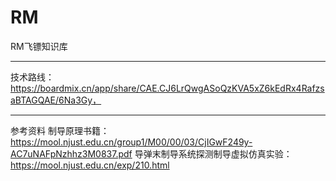 # RM
RM飞镖知识库

------
技术路线：https://boardmix.cn/app/share/CAE.CJ6LrQwgASoQzKVA5xZ6kEdRx4RafzsaBTAGQAE/6Na3Gy，


------

参考资料
制导原理书籍：https://mool.njust.edu.cn/group1/M00/00/03/CjIGwF249y-AC7uNAFpNzhhz3M0837.pdf
导弹末制导系统探测制导虚拟仿真实验：https://mool.njust.edu.cn/exp/210.html
